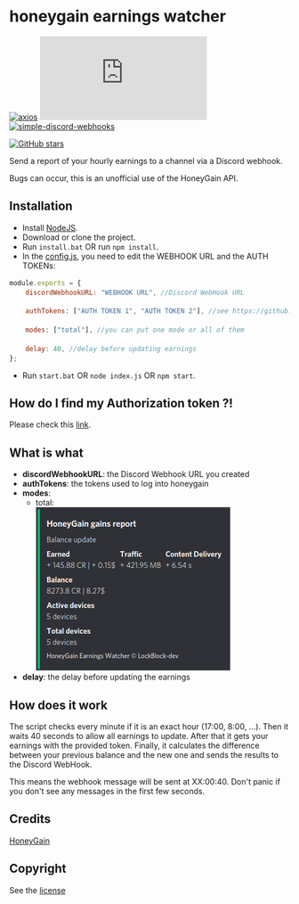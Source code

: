 # honeygain earnings watcher

[![axios](https://img.shields.io/github/package-json/dependency-version/LockBlock-dev/honeygain-earnings-watcher/axios)](https://www.npmjs.com/package/axios) [![honeygain-earnings-watcher](https://img.shields.io/github/package-json/dependency-version/LockBlock-dev/honeygain-earnings-watcher/honeygain.js)](https://www.npmjs.com/package/honeygain.js) [![simple-discord-webhooks](https://img.shields.io/github/package-json/dependency-version/LockBlock-dev/honeygain-earnings-watcher/simple-discord-webhooks)](https://www.npmjs.com/package/simple-discord-webhooks)

[![GitHub stars](https://img.shields.io/github/stars/LockBlock-dev/honeygain-earnings-watcher.svg)](https://github.com/LockBlock-dev/honeygain-earnings-watcher/stargazers)

Send a report of your hourly earnings to a channel via a Discord webhook.

Bugs can occur, this is an unofficial use of the HoneyGain API.

## Installation

-   Install [NodeJS](https://nodejs.org).
-   Download or clone the project.
-   Run `install.bat` OR run `npm install`.
-   In the [config.js](./index.js), you need to edit the WEBHOOK URL and the AUTH TOKENs:

```js
module.exports = {
    discordWebhookURL: "WEBHOOK URL", //Discord WebHook URL

    authTokens: ["AUTH TOKEN 1", "AUTH TOKEN 2"], //see https://github.com/LockBlock-dev/honeygain.js/blob/master/Authorization.md

    modes: ["total"], //you can put one mode or all of them

    delay: 40, //delay before updating earnings
};
```

-   Run `start.bat` OR `node index.js` OR `npm start`.

## How do I find my Authorization token ?!

Please check this [link](https://github.com/LockBlock-dev/honeygain.js/blob/master/Authorization.md).

## What is what

-   **discordWebhookURL**: the Discord Webhook URL you created
-   **authTokens**: the tokens used to log into honeygain
-   **modes**:
    -   total:  
        ![](total_preview.jpg)
-   **delay**: the delay before updating the earnings

## How does it work

The script checks every minute if it is an exact hour (17:00, 8:00, ...). Then it waits 40 seconds to allow all earnings to update. After that it gets your earnings with the provided token. Finally, it calculates the difference between your previous balance and the new one and sends the results to the Discord WebHook.

This means the webhook message will be sent at XX:00:40. Don't panic if you don't see any messages in the first few seconds.

## Credits

[HoneyGain](https://honeygain.com)

## Copyright

See the [license](/LICENSE)
